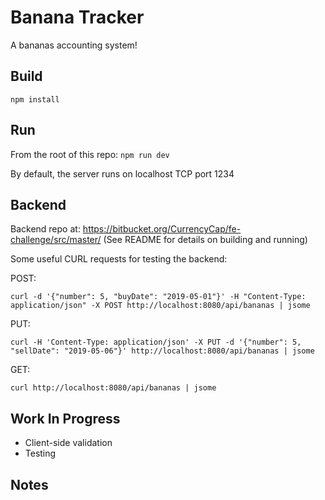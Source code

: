 # Banana Tracker

A bananas accounting system!

## Build

`npm install`

## Run

From the root of this repo: `npm run dev`

By default, the server runs on localhost TCP port 1234

## Backend

Backend repo at: https://bitbucket.org/CurrencyCap/fe-challenge/src/master/
(See README for details on building and running)

Some useful CURL requests for testing the backend:

POST:

`curl -d '{"number": 5, "buyDate": "2019-05-01"}' -H "Content-Type: application/json" -X POST http://localhost:8080/api/bananas | jsome`

PUT:

`curl -H 'Content-Type: application/json' -X PUT -d '{"number": 5, "sellDate": "2019-05-06"}' http://localhost:8080/api/bananas | jsome`

GET:

`curl http://localhost:8080/api/bananas | jsome`

## Work In Progress

- Client-side validation
- Testing

## Notes
